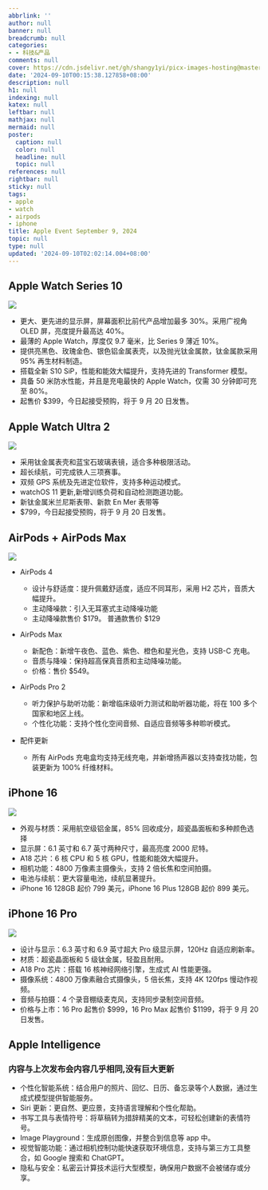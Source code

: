 ```yaml
---
abbrlink: ''
author: null
banner: null
breadcrumb: null
categories:
- - 科技&产品
comments: null
cover: https://cdn.jsdelivr.net/gh/shangy1yi/picx-images-hosting@master/image.7sn5uzd35e.webp
date: '2024-09-10T00:15:38.127858+08:00'
description: null
h1: null
indexing: null
katex: null
leftbar: null
mathjax: null
mermaid: null
poster:
  caption: null
  color: null
  headline: null
  topic: null
references: null
rightbar: null
sticky: null
tags:
- apple
- watch
- airpods
- iphone
title: Apple Event September 9, 2024
topic: null
type: null
updated: '2024-09-10T02:02:14.004+08:00'
---
```

## Apple Watch Series 10

![](https://cdn.jsdelivr.net/gh/shangy1yi/picx-images-hosting@master/image.5c0xg18d6u.webp)

- 更大、更先进的显示屏，屏幕面积比前代产品增加最多 30%。采用广视角 OLED 屏，亮度提升最高达 40%。
- 最薄的 Apple Watch，厚度仅 9.7 毫米，比 Series 9 薄近 10%。
- 提供亮黑色、玫瑰金色、银色铝金属表壳，以及抛光钛金属款，钛金属款采用 95% 再生材料制造。
- 搭载全新 S10 SiP，性能和能效大幅提升，支持先进的 Transformer 模型。
- 具备 50 米防水性能，并且是充电最快的 Apple Watch，仅需 30 分钟即可充至 80%。
- 起售价 \$399，今日起接受预购，将于 9 月 20 日发售。

## Apple Watch Ultra 2

![](https://9to5mac.com/wp-content/uploads/sites/6/2024/09/iphone-16-event-13.25.47@2x.jpg?quality=82&strip=all&w=1024)

- 采用钛金属表壳和蓝宝石玻璃表镜，适合多种极限活动。
- 超长续航，可完成铁人三项赛事。
- 双频 GPS 系统及先进定位软件，支持多种运动模式。
- watchOS 11 更新,新增训练负荷和自动检测跑道功能。
- 新钛金属米兰尼斯表带、新款 En Mer 表带等
- $799，今日起接受预购，将于 9 月 20 日发售。

## AirPods + AirPods Max

![](https://9to5mac.com/wp-content/uploads/sites/6/2024/09/iphone-16-event-13.32.18@2x.jpg?quality=82&strip=all&w=1024)

* AirPods 4
  
  - 设计与舒适度：提升佩戴舒适度，适应不同耳形，采用 H2 芯片，音质大幅提升。
  - 主动降噪款：引入无耳塞式主动降噪功能
  - 主动降噪款售价 \$179。  普通款售价 \$129
  
* AirPods Max
  
  - 新配色：新增午夜色、蓝色、紫色、橙色和星光色，支持 USB-C 充电。
  - 音质与降噪：保持超高保真音质和主动降噪功能。
  - 价格：售价 \$549。
* AirPods Pro 2
  
  - 听力保护与助听功能：新增临床级听力测试和助听器功能，将在 100 多个国家和地区上线。
  - 个性化功能：支持个性化空间音频、自适应音频等多种聆听模式。
* 配件更新
  
  - 所有 AirPods 充电盒均支持无线充电，并新增扬声器以支持查找功能，包装更新为 100% 纤维材料。

## iPhone 16

![](https://9to5mac.com/wp-content/uploads/sites/6/2024/09/iphone-16-event-14.09.23@2x.jpg?quality=82&strip=all&w=1024)

- 外观与材质：采用航空级铝金属，85% 回收成分，超瓷晶面板和多种颜色选择
- 显示屏：6.1 英寸和 6.7 英寸两种尺寸，最高亮度 2000 尼特。
- A18 芯片：6 核 CPU 和 5 核 GPU，性能和能效大幅提升。
- 相机功能：4800 万像素主摄像头，支持 2 倍长焦和空间拍摄。
- 电池与续航：更大容量电池，续航显著提升。
- iPhone 16 128GB 起价 799 美元，iPhone 16 Plus 128GB 起价 899 美元。

## iPhone 16 Pro

![](https://9to5mac.com/wp-content/uploads/sites/6/2024/09/iphone-16-event-14.35.36@2x.jpg?quality=82&strip=all&w=1024)

- 设计与显示：6.3 英寸和 6.9 英寸超大 Pro 级显示屏，120Hz 自适应刷新率。
- 材质：超瓷晶面板和 5 级钛金属，轻盈且耐用。
- A18 Pro 芯片：搭载 16 核神经网络引擎，生成式 AI 性能更强。
- 摄像系统：4800 万像素融合式摄像头，5 倍长焦，支持 4K 120fps 慢动作视频。
- 音频与拍摄：4 个录音棚级麦克风，支持同步录制空间音频。
- 价格与上市：16 Pro 起售价 \$999，16 Pro Max 起售价 \$1199，将于 9 月 20 日发售。

## Apple Intelligence

### 内容与上次发布会内容几乎相同,没有巨大更新

* 个性化智能系统：结合用户的照片、回忆、日历、备忘录等个人数据，通过生成式模型提供智能服务。
* Siri 更新：更自然、更应景，支持语言理解和个性化帮助。
* 书写工具与表情符号：将草稿转为措辞精美的文本，可轻松创建新的表情符号。
* Image Playground：生成原创图像，并整合到信息等 app 中。
* 视觉智能功能：通过相机控制功能快速获取环境信息，支持与第三方工具整合，如 Google 搜索和 ChatGPT。
* 隐私与安全：私密云计算技术运行大型模型，确保用户数据不会被储存或分享。


